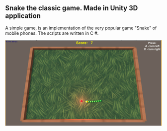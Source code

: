 ## Snake the classic game. Made in Unity 3D application
A simple game, is an implementation of the very popular game "Snake" of mobile phones.
The scripts are written in C #.

![Snake game](https://github.com/lytves/snake/raw/master/Assets/Textures/snakeUnity.jpg)
